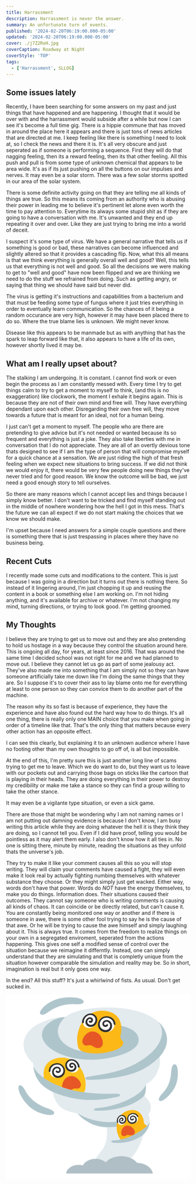 ```yaml
---
title: Harrassment
description: Harrassment is never the answer.
summary: An unfortunate turn of events.
published: '2024-02-20T06:19:00.000-05:00'
updated: '2024-02-20T06:19:00.000-05:00'
cover: ./j7Z2RoH.jpg
coverCaption: Roadway at Night
coverStyle: 'TOP'
tags:
  - ['Harrassment', SLLOG]
---
```

<script lang="ts">
  import Youtube from '$lib/components/youtube.svelte'
  import Custom from '$custom/custom.svelte'
  const const_variable = 999;

  import Folder from '$lib/components/folder.svelte'

  let configFolder = [
    { name: 'QWER.config.js', icon: 'i-vscode-icons-file-type-typescript-official' },
    { name: 'site.ts', icon: 'i-bxs-file-js' }
  ]
</script>

## Some issues lately

Recently, I have been searching for some answers on my past and just things that have happened and are happening. I thought that it would be over with and the harrassment would subside after a while but now I can see it's become a full time gig. There is a hippie commune that has moved in around the place here it appears and there is just tons of news articles that are directed at me. I keep feeling like there is something I need to look at, so I check the news and there it is. It's all very obscure and just seperated as if someone is performing a sequence. First they will do that nagging feeling, then its a reward feeling, then its that other feeling. All this push and pull is from some type of unknown chemical that appears to be area wide. It's as if its just pushing on all the buttons on our impulses and nerves. It may even be a solar storm. There was a few solar storms spotted in our area of the solar system.  

There is some definite activity going on that they are telling me all kinds of things are true. So this means its coming from an authority who is abusing their power in leading me to believe it's pertinent let alone even worth the time to pay attention to. Everytime its always some stupid shit as if they are going to have a conversation with me. It's unwanted and they end up repeating it over and over. Like they are just trying to bring me into a world of deceit.  

I suspect it's some type of virus. We have a general narrative that tells us if something is good or bad, these narratives can become influenced and slightly altered so that it provides a cascading flip. Now, what this all means is that we think everything is generally overall well and good? Well, this tells us that everything is not well and good. So all the decisions we were making to get to "well and good" have now been flipped and we are thinking we need to do the stuff we refrained from doing. Such as getting angry, or saying that thing we should have said but never did.  

The virus is getting it's instructions and capabilities from a bacterium and that must be feeding some type of fungus where it just tries everything in order to eventually learn communication. So the chances of it being a random occurance are very high, however it may have been placed there to do so. Where the true blame lies is unknown. We might never know.  

Disease like this appears to be manmade but as with anything that has the spark to leap forward like that, it also appears to have a life of its own, however shortly lived it may be.  

## What am I really upset about?

The stalking I am undergoing. It is constant. I cannot find work or even begin the process as I am constantly messed with. Every time I try to get things calm to try to get a moment to myself to think, (and this is no exaggeration) like clockwork, the moment I exhale it begins again. This is because they are not of their own mind and free will. They have everything dependant upon each other. Disregarding their own free will, they move towards a future that is meant for an ideal, not for a human being.  

I just can't get a moment to myself. The people who are there are pretending to give advice but it's not needed or wanted because its so frequent and everything is just a joke. They also take liberties with me in conversation that I do not appreciate. They are all of an overtly devious tone thats designed to see if I am the type of person that will compromise myself for a quick chance at a sensation. We are just riding the high of that fresh feeling when we expect new situations to bring success. If we did not think we would enjoy it, there would be very few people doing new things they've never tried and for good reason. We know the outcome will be bad, we just need a good enough story to tell ourselves.  

So there are many reasons which I cannot accept lies and things because I simply know better. I don't want to be tricked and find myself standing out in the middle of nowhere wondering how the hell I got in this mess. That's the future we can all expect if we do not start making the choices that we know we should make.  

I'm upset because I need answers for a simple couple questions and there is something there that is just trespassing in places where they have no business being.  

## Recent Cuts

I recently made some cuts and modifications to the content. This is just because I was going in a direction but it turns out there is nothing there. So instead of it lingering around, I'm just chopping it up and reusing the content in a book or something else I am working on. I'm not hiding anything, and it's available for archive or whatever. I'm not changing my mind, turning directions, or trying to look good. I'm getting groomed.  

## My Thoughts 

I believe they are trying to get us to move out and they are also pretending to hold us hostage in a way because they control the situation around here. This is ongoing all day, for years, at least since 2016. That was around the same time I decided school was not right for me and we had planned to move out. I believe they cannot let us go as part of some jealousy act. They've also made me into something that I am simply not so they can have someone artificially take me down like I'm doing the same things that they are. So I suppose it's to cover their ass to lay blame onto me for everything at least to one person so they can convice them to do another part of the machine.  

The reason why its so fast is because of experience, they have the experience and have also found out the hard way how to do things. It's all one thing, there is really only one MAIN choice that you make when going in order of a timeline like that. That's the only thing that matters because every other action has an opposite effect.  

I can see this clearly, but explaining it to an unknown audience where I have no footing other than my own thoughts to go off of, is all but impossible.  

At the end of this, I'm pretty sure this is just another long line of scams trying to get me to leave. Which we do want to do, but they want us to leave with our pockets out and carrying those bags on sticks like the cartoon that is playing in their heads. They are doing everything in their power to destroy my credibility or make me take a stance so they can find a group willing to take the other stance.  

It may even be a vigilante type situation, or even a sick game.  

There are those that might be wondering why I am not naming names or I am not putting out damning evidence is because I don't know, I am busy writing this article while they are doing whatever the hell it is they think they are doing, so I cannot tell you. Even if I did have proof, telling you would be pointless as it may alert them early. I also don't know how it all ties in. No one is sitting there, minute by minute, reading the situations as they unfold thats the universe's job.  

They try to make it like your comment causes all this so you will stop writing. They will claim your comments have caused a fight, they will even make it look real by actually fighting numbing themselves with whatever substance they choose. Or they might simply just get wacked. Either way, words don't have that power. Words do *NOT* have the energy themselves, to make you do things. Information does. Their situations caused their outcomes. They cannot say someone who is writing comments is causing all kinds of chaos. It can coincide or be directly related, but can't cause it. You are constantly being monitored one way or another and if there is someone in awe, there is some other fool trying to say he is the cause of that awe. Or he will be trying to cause the awe himself and simply laughing about it. This is always true. It comes from the freedom to realize things on your own in a segregated enviroment, seperated from the actions happening. This gives one self a modified sense of control over the situation because we reimagine it differntly. Instead, one can simply understand that they are simulating and that is completly unique from the situation however comparable the simulation and reality may be. So in short, imagination is real but it only goes one way.  

In the end? All this stuff? It's just a whirlwind of fists. As usual. Don't get sucked in.  

![whirlwind](u1fa84_u1f32a-ufe0f.png)  

<Youtube id="w0cDJ2kzQiM" />
